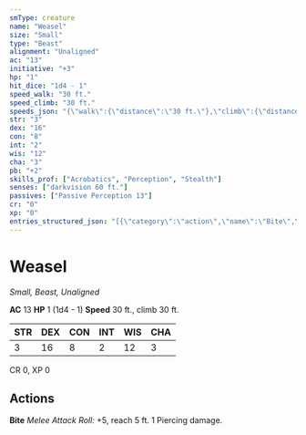 ```yaml
---
smType: creature
name: "Weasel"
size: "Small"
type: "Beast"
alignment: "Unaligned"
ac: "13"
initiative: "+3"
hp: "1"
hit_dice: "1d4 - 1"
speed_walk: "30 ft."
speed_climb: "30 ft."
speeds_json: "{\"walk\":{\"distance\":\"30 ft.\"},\"climb\":{\"distance\":\"30 ft.\"}}"
str: "3"
dex: "16"
con: "8"
int: "2"
wis: "12"
cha: "3"
pb: "+2"
skills_prof: ["Acrobatics", "Perception", "Stealth"]
senses: ["darkvision 60 ft."]
passives: ["Passive Perception 13"]
cr: "0"
xp: "0"
entries_structured_json: "[{\"category\":\"action\",\"name\":\"Bite\",\"text\":\"*Melee Attack Roll:* +5, reach 5 ft. 1 Piercing damage.\",\"kind\":\"Melee Attack Roll\",\"to_hit\":\"+5\",\"range\":\"5 ft\"}]"
---
```


# Weasel
*Small, Beast, Unaligned*

**AC** 13
**HP** 1 (1d4 - 1)
**Speed** 30 ft., climb 30 ft.

| STR | DEX | CON | INT | WIS | CHA |
| --- | --- | --- | --- | --- | --- |
| 3 | 16 | 8 | 2 | 12 | 3 |

CR 0, XP 0

## Actions

**Bite**
*Melee Attack Roll:* +5, reach 5 ft. 1 Piercing damage.
